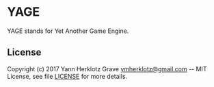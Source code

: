 YAGE
====

YAGE stands for Yet Another Game Engine.

License
-------

Copyright (c) 2017 Yann Herklotz Grave <ymherklotz@gmail.com> -- MIT License,
see file [LICENSE](/LICENSE) for more details.

